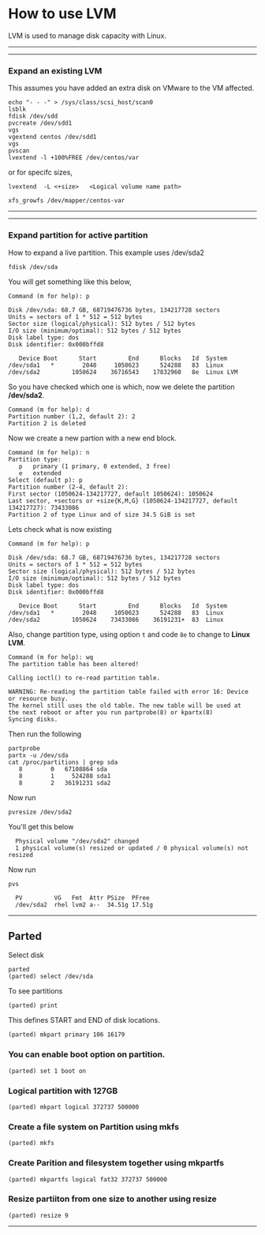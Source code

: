 # How to use LVM
LVM is used to manage disk capacity with Linux. 


---
***
### Expand an existing LVM

This assumes you have added an extra disk on VMware to the VM affected.

```
echo "- - -" > /sys/class/scsi_host/scan0
lsblk
fdisk /dev/sdd
pvcreate /dev/sdd1
vgs
vgextend centos /dev/sdd1
vgs
pvscan
lvextend -l +100%FREE /dev/centos/var
```

or for specifc sizes,

```
lvextend  -L <+size>   <Logical volume name path>

xfs_growfs /dev/mapper/centos-var
```
---
***

### Expand partition for active partition

How to expand a live partition.
This example uses /dev/sda2

```
fdisk /dev/sda
```

You will get something like this below,

```
Command (m for help): p

Disk /dev/sda: 68.7 GB, 68719476736 bytes, 134217728 sectors
Units = sectors of 1 * 512 = 512 bytes
Sector size (logical/physical): 512 bytes / 512 bytes
I/O size (minimum/optimal): 512 bytes / 512 bytes
Disk label type: dos
Disk identifier: 0x000bffd8

   Device Boot      Start         End      Blocks   Id  System
/dev/sda1   *        2048     1050623      524288   83  Linux
/dev/sda2         1050624    36716543    17832960   8e  Linux LVM
```

So you have checked which one is which, now we delete the partition **/dev/sda2**.

```
Command (m for help): d
Partition number (1,2, default 2): 2
Partition 2 is deleted
```
Now we create a new partion with a new end block.

```
Command (m for help): n
Partition type:
   p   primary (1 primary, 0 extended, 3 free)
   e   extended
Select (default p): p
Partition number (2-4, default 2):
First sector (1050624-134217727, default 1050624): 1050624
Last sector, +sectors or +size{K,M,G} (1050624-134217727, default 134217727): 73433086
Partition 2 of type Linux and of size 34.5 GiB is set
```
Lets check what is now existing

```
Command (m for help): p

Disk /dev/sda: 68.7 GB, 68719476736 bytes, 134217728 sectors
Units = sectors of 1 * 512 = 512 bytes
Sector size (logical/physical): 512 bytes / 512 bytes
I/O size (minimum/optimal): 512 bytes / 512 bytes
Disk label type: dos
Disk identifier: 0x000bffd8

   Device Boot      Start         End      Blocks   Id  System
/dev/sda1   *        2048     1050623      524288   83  Linux
/dev/sda2         1050624    73433086    36191231+  83  Linux
```

Also, change partition type, using option `t` and code `8e` to change to **Linux LVM**.

```
Command (m for help): wq
The partition table has been altered!

Calling ioctl() to re-read partition table.

WARNING: Re-reading the partition table failed with error 16: Device or resource busy.
The kernel still uses the old table. The new table will be used at
the next reboot or after you run partprobe(8) or kpartx(8)
Syncing disks.
```

Then run the following

```
partprobe
partx -u /dev/sda
cat /proc/partitions | grep sda
   8        0   67108864 sda
   8        1     524288 sda1
   8        2   36191231 sda2
```

Now run

```
pvresize /dev/sda2
```

You'll get this below

```
  Physical volume "/dev/sda2" changed
  1 physical volume(s) resized or updated / 0 physical volume(s) not resized
```

Now run

```
pvs
```

```
  PV         VG   Fmt  Attr PSize  PFree
  /dev/sda2  rhel lvm2 a--  34.51g 17.51g
```
---
## Parted

Select disk
```
parted
(parted) select /dev/sda
```

To see partitions
```
(parted) print
```

This defines START and END of disk locations.
```
(parted) mkpart primary 106 16179
```

### You can enable boot option on partition.
```
(parted) set 1 boot on
```

### Logical partition with 127GB 
```
(parted) mkpart logical 372737 500000
```

### Create a file system on Partition using mkfs
```
(parted) mkfs
```

### Create Parition and filesystem together using mkpartfs
```
(parted) mkpartfs logical fat32 372737 500000
```

### Resize partiiton from one size to another using resize
```
(parted) resize 9
```
---

